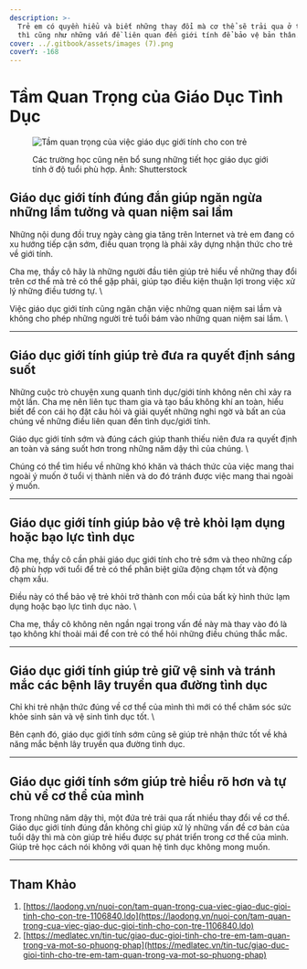 ```yaml
---
description: >-
  Trẻ em có quyền hiểu và biết những thay đổi mà cơ thể sẽ trải qua ở tuổi dậy
  thì cũng như những vấn đề liên quan đến giới tính để bảo vệ bản thân.
cover: ../.gitbook/assets/images (7).png
coverY: -168
---
```


# Tầm Quan Trọng của Giáo Dục Tình Dục

<figure><img src="https://media-cdn-v2.laodong.vn/storage/newsportal/2022/10/19/1106840/630D98EE-561F-4FD4-9.jpeg?w=660" alt="Tầm quan trọng của việc giáo dục giới tính cho con trẻ"><figcaption><p>Các trường học cũng nên bổ sung những tiết học giáo dục giới tính ở độ tuổi phù hợp. Ảnh: Shutterstock</p></figcaption></figure>

## **Giáo dục giới tính đúng đắn giúp ngăn ngừa những lầm tưởng và quan niệm sai lầm**

Những nội dung đồi truỵ ngày càng gia tăng trên Internet và trẻ em đang có xu hướng tiếp cận sớm, điều quan trọng là phải xây dựng nhận thức cho trẻ về giới tính.

Cha mẹ, thầy cô hãy là những người đầu tiên giúp trẻ hiểu về những thay đổi trên cơ thể mà trẻ có thể gặp phải, giúp tạo điều kiện thuận lợi trong việc xử lý những điều tương tự. \


Việc giáo dục giới tính cũng ngăn chặn việc những quan niệm sai lầm và không cho phép những người trẻ tuổi bám vào những quan niệm sai lầm. \


***

## **Giáo dục giới tính giúp trẻ đưa ra quyết định sáng suốt**

Những cuộc trò chuyện xung quanh tình dục/giới tính không nên chỉ xảy ra một lần. Cha mẹ nên liên tục tham gia và tạo bầu không khí an toàn, hiểu biết để con cái họ đặt câu hỏi và giải quyết những nghi ngờ và bất an của chúng về những điều liên quan đến tình dục/giới tính.

Giáo dục giới tính sớm và đúng cách giúp thanh thiếu niên đưa ra quyết định an toàn và sáng suốt hơn trong những năm dậy thì của chúng. \


Chúng có thể tìm hiểu về những khó khăn và thách thức của việc mang thai ngoài ý muốn ở tuổi vị thành niên và do đó tránh được việc mang thai ngoài ý muốn.

***

## **Giáo dục giới tính giúp bảo vệ trẻ khỏi lạm dụng hoặc bạo lực tình dục**

Cha mẹ, thầy cô cần phải giáo dục giới tính cho trẻ sớm và theo những cấp độ phù hợp với tuổi để trẻ có thể phân biệt giữa động chạm tốt và động chạm xấu.

Điều này có thể bảo vệ trẻ khỏi trở thành con mồi của bất kỳ hình thức lạm dụng hoặc bạo lực tình dục nào. \


Cha mẹ, thầy cô không nên ngần ngại trong vấn đề này mà thay vào đó là tạo không khí thoải mái để con trẻ có thể hỏi những điều chúng thắc mắc.

***

## **Giáo dục giới tính giúp trẻ giữ vệ sinh và tránh mắc các bệnh lây truyền qua đường tình dục**

Chỉ khi trẻ nhận thức đúng về cơ thể của mình thì mới có thể chăm sóc sức khỏe sinh sản và vệ sinh tình dục tốt. \


Bên cạnh đó, giáo dục giới tính sớm cũng sẽ giúp trẻ nhận thức tốt về khả năng mắc bệnh lây truyền qua đường tình dục.

***

## **Giáo dục giới tính sớm giúp trẻ hiểu rõ hơn và tự chủ về cơ thể của mình**

Trong những năm dậy thì, một đứa trẻ trải qua rất nhiều thay đổi về cơ thể. Giáo dục giới tính đúng đắn không chỉ giúp xử lý những vấn đề cơ bản của tuổi dậy thì mà còn giúp trẻ hiểu được sự phát triển trong cơ thể của mình. Giúp trẻ học cách nói không với quan hệ tình dục không mong muốn.

***

## Tham Khảo

1. [https://laodong.vn/nuoi-con/tam-quan-trong-cua-viec-giao-duc-gioi-tinh-cho-con-tre-1106840.ldo](https://laodong.vn/nuoi-con/tam-quan-trong-cua-viec-giao-duc-gioi-tinh-cho-con-tre-1106840.ldo)
2. [https://medlatec.vn/tin-tuc/giao-duc-gioi-tinh-cho-tre-em-tam-quan-trong-va-mot-so-phuong-phap](https://medlatec.vn/tin-tuc/giao-duc-gioi-tinh-cho-tre-em-tam-quan-trong-va-mot-so-phuong-phap)
